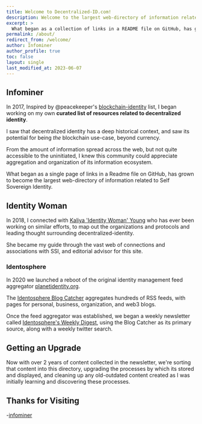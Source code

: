 ```yaml
---
title: Welcome to Decentralized-ID.com!
description: Welcome to the largest web-directory of information related to Self Sovereign Identity
excerpt: >
  What began as a collection of links in a README file on GitHub, has grown to become the single largest web-directory of information related to Self Sovereign Identity.
permalink: /about/
redirect_from: /welcome/
author: Infominer
author_profile: true
toc: false
layout: single
last_modified_at: 2023-06-07
---
```


## Infominer

In 2017, Inspired by @peacekeeper's [blockchain-identity](https://github.com/peacekeeper/blockchain-identity/) list, I began working on my own **curated list of resources related to decentralized identity**.

I saw that decentralized identity has a deep historical context, and saw its potential for being _the_ blockchain use-case, beyond currency. 

From the amount of information spread across the web, but not quite accessible to the uninitiated, I knew this community could appreciate aggregation and organization of its information ecosystem.

What began as a single page of links in a Readme file on GitHub, has grown to become the largest web-directory of information related to Self Sovereign Identity.

## Identity Woman

In 2018, I connected with [Kaliya 'Identity Woman' Young](https://identitywoman.net) who has ever been working on similar efforts, to map out the organizations and protocols and leading thought surrounding decentralized-identity.

She became my guide through the vast web of connections and associations with SSI, and editorial advisor for this site. 

### Identosphere
In 2020 we launched a reboot of the original identity management feed aggregator [planetidentity.org](https://web.archive.org/web/20161029051802/http://planetidentity.org/). 

The [Identosphere Blog Catcher](https://identosphere.net/) aggregates hundreds of RSS feeds, with pages for personal, business, organization, and web3 blogs.

Once the feed aggregator was established, we began a weekly newsletter called [Identosphere's Weekly Digest](https://newsletter.identosphere.net), using the Blog Catcher as its primary source, along with a weekly twitter search.

## Getting an Upgrade

Now with over 2 years of content collected in the newsletter, we're sorting that content into this directory, upgrading the processes by which its stored and displayed, and cleaning up any old-outdated content created as I was initially learning and discovering these processes.

## Thanks for Visiting

-[infominer](https://infominer.xyz)
